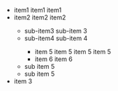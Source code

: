 <ul><li>item1 item1 item1</li><li>item2 item2 item2</li><ul><li>sub-item3 sub-item 3</li><li>sub-item4 sub-item 4</li><ul><li>item 5 item 5 item 5 item 5</li><li>item 6 item 6</li></ul><li>sub item 5</li><li>sub item 5</li></ul><li>item 3</li></ul>
